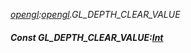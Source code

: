 _[opengl](../../modules/opengl/opengl-module.md):[opengl](../../modules/opengl/opengl-module.md).GL\_DEPTH\_CLEAR\_VALUE_
##### Const GL\_DEPTH\_CLEAR\_VALUE:[Int](../../modules/wonkey/wonkey-types-int.md)
